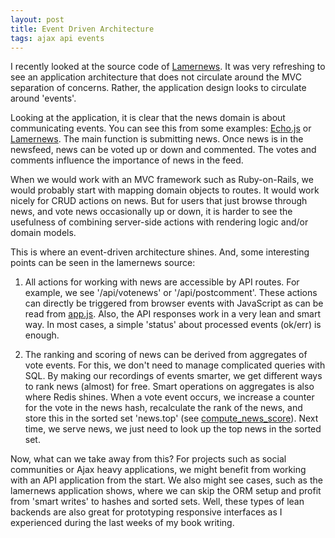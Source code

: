 ```yaml
---
layout: post
title: Event Driven Architecture
tags: ajax api events
---
```

I recently looked at the source code of [Lamernews](https://github.com/antirez/lamernews). It was very refreshing to see an application architecture that does not circulate around the MVC separation of concerns. Rather, the application design looks to circulate around 'events'.

Looking at the application, it is clear that the news domain is about communicating events. You can see this from some examples: [Echo.js](http://echojs.org) or [Lamernews](http://lamernews.org). The main function is submitting news. Once news is in the newsfeed, news can be voted up or down and commented. The votes and comments influence the importance of news in the feed.

When we would work with an MVC framework such as Ruby-on-Rails, we would probably start with mapping domain objects to routes. It would work nicely for CRUD actions on news. But for users that just browse through news, and vote news occasionally up or down, it is harder to see the usefulness of combining server-side actions with rendering logic and/or domain models.

This is where an event-driven architecture shines. And, some interesting points can be seen in the lamernews source:

1. All actions for working with news are accessible by API routes. For example, we see '/api/votenews' or '/api/postcomment'. These actions can directly be triggered from browser events with JavaScript as can be read from [app.js](https://github.com/antirez/lamernews/blob/master/public/js/app.js). Also, the API responses work in a very lean and smart way. In most cases, a simple 'status' about processed events (ok/err) is enough.

2. The ranking and scoring of news can be derived from aggregates of vote events. For this, we don't need to manage complicated queries with SQL. By making our recordings of events smarter, we get different ways to rank news (almost) for free. Smart operations on aggregates is also where Redis shines. When a vote event occurs, we increase a counter for the vote in the news hash, recalculate the rank of the news, and store this in the sorted set 'news.top' (see [compute_news_score](https://github.com/antirez/lamernews/blob/master/app.rb#L1431-L1443)). Next time, we serve news, we just need to look up the top news in the sorted set.

Now, what can we take away from this? For projects such as social communities or Ajax heavy applications, we might benefit from working with an API application from the start. We also might see cases, such as the lamernews application shows, where we can skip the ORM setup and profit from 'smart writes' to hashes and sorted sets. Well, these types of lean backends are also great for prototyping responsive interfaces as I experienced during the last weeks of my book writing.



